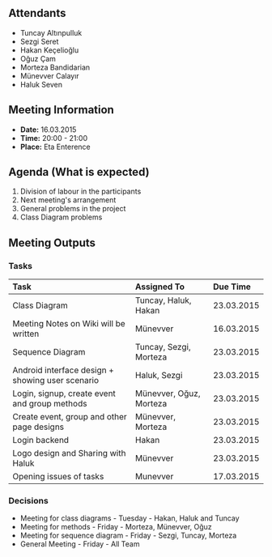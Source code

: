 ## Attendants ##
  * Tuncay Altınpulluk
  * Sezgi Seret
  * Hakan Keçelioğlu
  * Oğuz Çam
  * Morteza Bandidarian
  * Münevver Calayır
  * Haluk Seven

## Meeting Information ##
  * **Date:** 16.03.2015
  * **Time:** 20:00 - 21:00
  * **Place:** Eta Enterence

## Agenda (What is expected) ##

  1. Division of labour in the participants
  1. Next meeting's arrangement
  1. General problems in the project
  1. Class Diagram problems


## Meeting Outputs ##
### Tasks ###
| **Task** | **Assigned To** | **Due Time** |
|:---------|:----------------|:-------------|
| Class Diagram | Tuncay, Haluk, Hakan | 23.03.2015   |
| Meeting Notes on Wiki will be written | Münevver        | 16.03.2015   |
| Sequence Diagram | Tuncay, Sezgi, Morteza | 23.03.2015   |
| Android interface design + showing user scenario | Haluk, Sezgi    | 23.03.2015   |
| Login, signup, create event and group methods | Münevver, Oğuz, Morteza | 23.03.2015   |
| Create event, group and other page designs | Münevver, Morteza | 23.03.2015   |
| Login backend | Hakan           | 23.03.2015   |
| Logo design and Sharing with Haluk | Münevver        | 23.03.2015   |
| Opening issues of tasks | Munevver        | 17.03.2015   |


### Decisions ###
  * Meeting for class diagrams - Tuesday - Hakan, Haluk and Tuncay
  * Meeting for methods - Friday - Morteza, Münevver, Oğuz
  * Meeting for sequence diagram - Friday - Sezgi, Tuncay, Morteza
  * General Meeting - Friday - All Team